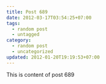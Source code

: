 ```yaml
---
title: Post 689
date: 2012-03-17T03:54:25+07:00
tags:
  - random post
  - untagged
category:
  - random post
  - uncategorized
updated: 2012-01-20T19:19:53+07:00
---
```

This is content of post 689